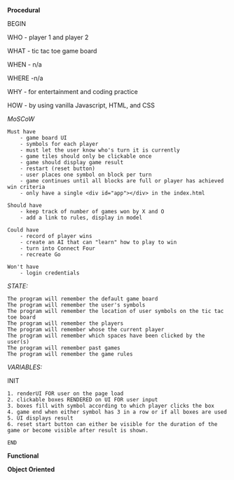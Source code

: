**Procedural**

BEGIN

WHO - player 1 and player 2

WHAT - tic tac toe game board 

WHEN - n/a

WHERE -n/a 

WHY - for entertainment and coding practice 

HOW - by using vanilla Javascript, HTML, and CSS

*MoSCoW*

    Must have
        - game board UI
        - symbols for each player
        - must let the user know who's turn it is currently
        - game tiles should only be clickable once
        - game should display game result
        - restart (reset button)
        - user places one symbol on block per turn
        - game continues until all blocks are full or player has achieved win criteria
        - only have a single <div id="app"></div> in the index.html

    Should have
        - keep track of number of games won by X and O
        - add a link to rules, display in model
        
    Could have
        - record of player wins
        - create an AI that can "learn" how to play to win
        - turn into Connect Four
        - recreate Go

    Won't have
        - login credentials

*STATE:*

    The program will remember the default game board
    The program will remember the user's symbols
    The program will remember the location of user symbols on the tic tac toe board
    The program will remember the players
    The program will remember whose the current player
    The program will remember which spaces have been clicked by the user(s)
    The program will remember past games
    The program will remember the game rules

*VARIABLES:*

INIT

    1. renderUI FOR user on the page load
    2. clickable boxes RENDERED on UI FOR user input
    3. boxes fill with symbol according to which player clicks the box
    4. game end when either symbol has 3 in a row or if all boxes are used
    5. UI displays result
    6. reset start button can either be visible for the duration of the game or become visible after result is shown.
    
    END

**Functional**











**Object Oriented**